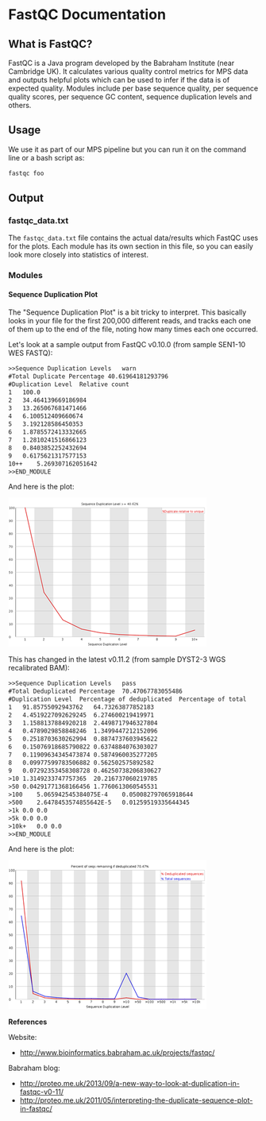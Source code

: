 FastQC Documentation
====================

## What is FastQC?
FastQC is a Java program developed by the Babraham Institute (near Cambridge
UK). It calculates various quality control metrics for MPS data and
outputs helpful plots which can be used to infer if the data is of expected
quality.  Modules include per base sequence quality, per sequence quality
scores, per sequence GC content, sequence duplication levels and others.

## Usage
We use it as part of our MPS pipeline but you can run it on the command line or
a bash script as:

```bash
fastqc foo
```

## Output
### fastqc\_data.txt
The `fastqc_data.txt` file contains the actual data/results which
FastQC uses for the plots. Each module has its own section
in this file, so you can easily look more closely into statistics of interest.

### Modules
#### Sequence Duplication Plot
The "Sequence Duplication Plot" is a bit tricky to interpret. 
This basically looks in your file for the first 200,000 different reads, and
tracks each one of them up to the end of the file, noting how many times each
one occurred.

Let's look at a sample output from FastQC v0.10.0 (from sample SEN1-10 WES
FASTQ):

```
>>Sequence Duplication Levels	warn
#Total Duplicate Percentage	40.61964181293796
#Duplication Level	Relative count
1	100.0
2	34.464139669186984
3	13.265067681471466
4	6.100512409660674
5	3.192128586450353
6	1.8785572413332665
7	1.2810241516866123
8	0.8403852252432694
9	0.6175621317577153
10++	5.269307162051642
>>END_MODULE
```

And here is the plot:

![Figure fastqc-old](img/fastqc/dup_levels_old.png?raw=true)



This has changed in the latest v0.11.2 (from sample DYST2-3 WGS recalibrated
BAM):

```
>>Sequence Duplication Levels	pass
#Total Deduplicated Percentage	70.47067783055486
#Duplication Level	Percentage of deduplicated	Percentage of total
1	91.85755092943762	64.73263877852183
2	4.4519227092629245	6.274600219419971
3	1.1588137884920218	2.4498717946327804
4	0.4789029858848246	1.3499447212152096
5	0.2518703630262994	0.8874737603945622
6	0.15076918685790822	0.6374884076303027
7	0.11909634345473874	0.5874960035277205
8	0.09977599783506882	0.562502575892582
9	0.07292353458308728	0.46250738206830627
>10	1.3149233747757365	20.216737060219785
>50	0.04291771368166456	1.7760613060545531
>100	5.065942545384075E-4	0.050082797065918644
>500	2.6478453574855642E-5	0.01259519335644345
>1k	0.0	0.0
>5k	0.0	0.0
>10k+	0.0	0.0
>>END_MODULE
```

And here is the plot:

![Figure fastqc-new](img/fastqc/dup_levels_new.png?raw=true)


**References**

Website: 

* <http://www.bioinformatics.babraham.ac.uk/projects/fastqc/>


Babraham blog:

* <http://proteo.me.uk/2013/09/a-new-way-to-look-at-duplication-in-fastqc-v0-11/>
* <http://proteo.me.uk/2011/05/interpreting-the-duplicate-sequence-plot-in-fastqc/>
